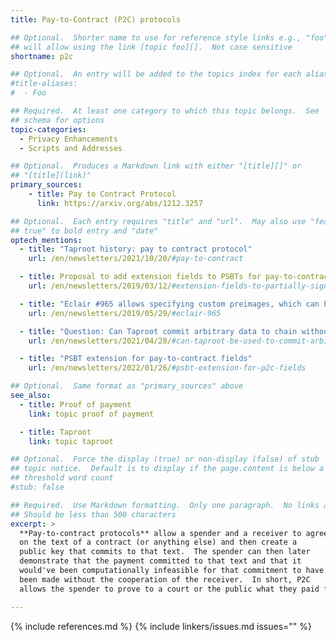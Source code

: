 ```yaml
---
title: Pay-to-Contract (P2C) protocols

## Optional.  Shorter name to use for reference style links e.g., "foo"
## will allow using the link [topic foo][].  Not case sensitive
shortname: p2c

## Optional.  An entry will be added to the topics index for each alias
#title-aliases:
#  - Foo

## Required.  At least one category to which this topic belongs.  See
## schema for options
topic-categories:
  - Privacy Enhancements
  - Scripts and Addresses

## Optional.  Produces a Markdown link with either "[title][]" or
## "[title](link)"
primary_sources:
    - title: Pay to Contract Protocol
      link: https://arxiv.org/abs/1212.3257

## Optional.  Each entry requires "title" and "url".  May also use "feature:
## true" to bold entry and "date"
optech_mentions:
  - title: "Taproot history: pay to contract protocol"
    url: /en/newsletters/2021/10/20/#pay-to-contract

  - title: Proposal to add extension fields to PSBTs for pay-to-contract
    url: /en/newsletters/2019/03/12/#extension-fields-to-partially-signed-bitcoin-transactions-psbts

  - title: "Eclair #965 allows specifying custom preimages, which can be used with pay-to-contract"
    url: /en/newsletters/2019/05/29/#eclair-965

  - title: "Question: Can Taproot commit arbitrary data to chain without any additional footprint?"
    url: /en/newsletters/2021/04/28/#can-taproot-be-used-to-commit-arbitrary-data-to-chain-without-any-additional-footprint

  - title: "PSBT extension for pay-to-contract fields"
    url: /en/newsletters/2022/01/26/#psbt-extension-for-p2c-fields

## Optional.  Same format as "primary_sources" above
see_also:
  - title: Proof of payment
    link: topic proof of payment

  - title: Taproot
    link: topic taproot

## Optional.  Force the display (true) or non-display (false) of stub
## topic notice.  Default is to display if the page.content is below a
## threshold word count
#stub: false

## Required.  Use Markdown formatting.  Only one paragraph.  No links allowed.
## Should be less than 500 characters
excerpt: >
  **Pay-to-contract protocols** allow a spender and a receiver to agree
  on the text of a contract (or anything else) and then create a
  public key that commits to that text.  The spender can then later
  demonstrate that the payment committed to that text and that it
  would've been computationally infeasible for that commitment to have
  been made without the cooperation of the receiver.  In short, P2C
  allows the spender to prove to a court or the public what they paid for.

---
```

{% include references.md %}
{% include linkers/issues.md issues="" %}
